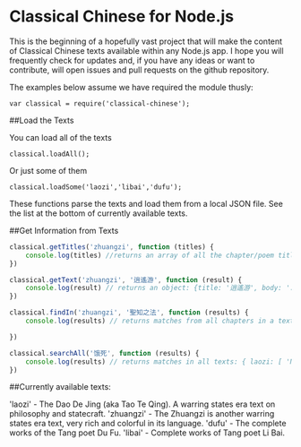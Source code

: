 Classical Chinese for Node.js
=============================

This is the beginning of a hopefully vast project that will make the content of Classical Chinese texts available within any Node.js app. I hope you will frequently check for updates and, if you have any ideas or want to contribute, will open issues and pull requests on the github repository.

The examples below assume we have required the module thusly:

    var classical = require('classical-chinese');

##Load the Texts

You can load all of the texts

    classical.loadAll();

Or just some of them

    classical.loadSome('laozi','libai','dufu');

These functions parse the texts and load them from a local JSON file. See the list at the bottom of currently available texts.

##Get Information from Texts
```javascript
classical.getTitles('zhuangzi', function (titles) {
	console.log(titles) //returns an array of all the chapter/poem titles in the text
})

classical.getText('zhuangzi', '逍遙游', function (result) {
	console.log(result) // returns an object: {title: '逍遙游', body: '...'}
})

classical.findIn('zhuangzi', '聖知之法', function (results) {
	console.log(results) // returns matches from all chapters in a text: [ { matchTitle: '胠篋', matchLine: '并其聖知之法而盜之' },{ matchTitle: '胠篋', matchLine: '并與其聖知之法' } ]

})

classical.searchAll('饿死', function (results) {
	console.log(results) // returns matches in all texts: { laozi: [ 'No matches.' ], libai: [ { matchTitle: '笑歌行（以下二首，苏轼云是伪作）', matchLine: '夷齐饿死终无成' } ], dufu: [ { matchTitle: '奉赠韦左丞丈二十二韵', matchLine: '纨袴不饿死' }, { matchTitle: '醉时歌（赠广文馆博士郑虔）', matchLine: '焉知饿死填沟壑' }, { matchTitle: '奉赠鲜于京兆二十韵（鲜于仲通，天宝末为京兆尹）', matchLine: '有儒愁饿死' } ], zhuangzi: [ 'No matches.' ] }	
})
```
##Currently available texts:

'laozi' - The Dao De Jing (aka Tao Te Qing). A warring states era text on philosophy and statecraft.
'zhuangzi' - The Zhuangzi is another warring states era text, very rich and colorful in its language.
'dufu' - The complete works of the Tang poet Du Fu.
'libai' - Complete works of Tang poet Li Bai.
